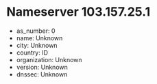 # Nameserver 103.157.25.1

* as_number: 0
* name: Unknown
* city: Unknown
* country: ID
* organization: Unknown
* version: Unknown
* dnssec: Unknown
